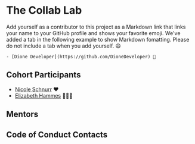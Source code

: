 # The Collab Lab

Add yourself as a contributor to this project as a Markdown link that links your name to your GitHub profile and shows your favorite emoji. We've added a tab in the following example to show Markdown fomatting. Please do not include a tab when you add yourself. 😄

    - [Dione Developer](https://github.com/DioneDeveloper) 💅

## Cohort Participants

- [Nicole Schnurr](https://github.com/DwightTheShark) ❤️
- [Elizabeth Hammes](https://github.com/ehammes) 🐶👩‍💻

## Mentors

## Code of Conduct Contacts
